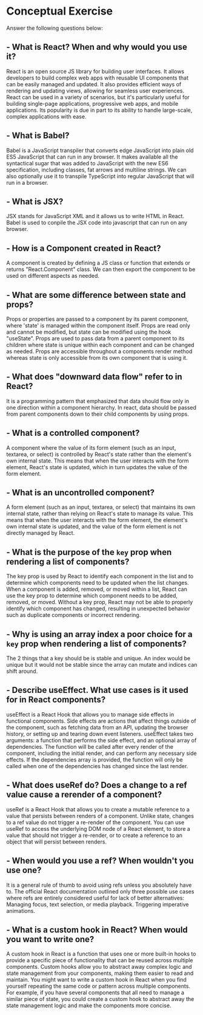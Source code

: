 # Conceptual Exercise

Answer the following questions below:

## - What is React? When and why would you use it?
React is an open source JS library for building user interfaces. It allows developers to build complex web apps with reusable UI components that can be easily managed and updated.
It also provides efficient ways of rendering and updating views, allowing for seamless user experiences. React can be used in a variety of scenarios, but it's particularly useful for building single-page applications, progressive web apps, and mobile applications. Its popularity is due in part to its ability to handle large-scale, complex applications with ease.


## - What is Babel?
Babel is a JavaScript transpiler that converts edge JavaScript into plain old ES5 JavaScript that can run in any browser. It makes available all the syntactical sugar that was added to JavaScript with the new ES6 specification, including classes, fat arrows and multiline strings. We can also optionally use it to transpile TypeScript into regular JavaScript that will run in a browser.

## - What is JSX?
JSX stands for JavaScript XML and it allows us to write HTML in React. Babel is used to conpile the JSX code into javascript that can run on any browser.

## - How is a Component created in React?
A component is created by defining a JS class or function that extends or returns "React.Component" class. We can then export the component to be used on different aspects as needed. 

## - What are some difference between state and props?
Props or properties are passed to a component by its parent component, where 'state' is managed within the component itself. Props are read only and cannot be modified, but state can be modified
using the hook "useState". Props are used to pass data from a parent component to its children where state is unique within each component and can be changed as needed. Props are accessible throughout a 
components render method whereas state is only accessible from its own component that is using it.

## - What does "downward data flow" refer to in React?
It is a programming pattern that emphasized that data should flow only in one direction within a component hierarchy. In react, data should be passed from parent components down to their child components 
by using props. 

## - What is a controlled component?
A component where the value of its form element (such as an input, textarea, or select) is controlled by React's state rather than the element's own internal state. This means that when the user interacts with the form element, React's state is updated, which in turn updates the value of the form element.

## - What is an uncontrolled component?
A form element (such as an input, textarea, or select) that maintains its own internal state, rather than relying on React's state to manage its value. This means that when the user interacts with the form element, the element's own internal state is updated, and the value of the form element is not directly managed by React.

## - What is the purpose of the `key` prop when rendering a list of components?
The key prop is used by React to identify each component in the list and to determine which components need to be updated when the list changes. When a component is added, removed, or moved within a list, React can use the key prop to determine which component needs to be added, removed, or moved. Without a key prop, React may not be able to properly identify which component has changed, resulting in unexpected behavior such as duplicate components or incorrect rendering.

## - Why is using an array index a poor choice for a `key` prop when rendering a list of components?
The 2 things that a key should be is stable and unique. An index would be unique but it would not be stable since the array can mutate and indices can shift around.

## - Describe useEffect.  What use cases is it used for in React components?
useEffect is a React Hook that allows you to manage side effects in functional components. Side effects are actions that affect things outside of the component, such as fetching data from an API, updating the browser history, or setting up and tearing down event listeners. useEffect takes two arguments: a function that performs the side effect, and an optional array of dependencies. The function will be called after every render of the component, including the initial render, and can perform any necessary side effects. If the dependencies array is provided, the function will only be called when one of the dependencies has changed since the last render.

## - What does useRef do?  Does a change to a ref value cause a rerender of a component?
useRef is a React Hook that allows you to create a mutable reference to a value that persists between renders of a component. Unlike state, changes to a ref value do not trigger a re-render of the component.
You can use useRef to access the underlying DOM node of a React element, to store a value that should not trigger a re-render, or to create a reference to an object that will persist between renders.

## - When would you use a ref? When wouldn't you use one?
It is a general rule of thumb to avoid using refs unless you absolutely have to. The official React documentation outlined only three possible use cases where refs are entirely considered useful for lack of better alternatives: Managing focus, text selection, or media playback. Triggering imperative animations.

## - What is a custom hook in React? When would you want to write one?
A custom hook in React is a function that uses one or more built-in hooks to provide a specific piece of functionality that can be reused across multiple components. Custom hooks allow you to abstract away complex logic and state management from your components, making them easier to read and maintain. You might want to write a custom hook in React when you find yourself repeating the same code or pattern across multiple components. For example, if you have several components that all need to manage a similar piece of state, you could create a custom hook to abstract away the state management logic and make the components more concise.